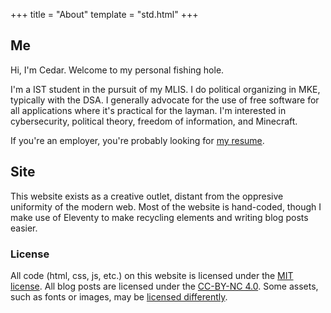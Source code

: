 +++
title = "About"
template = "std.html"
+++

## Me

Hi, I'm Cedar. Welcome to my personal fishing hole.

I'm a IST student in the pursuit of my MLIS. I do political organizing in MKE, typically with the DSA. I generally advocate for the use of free software for all applications where it's practical for the layman. I'm interested in cybersecurity, political theory, freedom of information, and Minecraft.

If you're an employer, you're probably looking for [my resume](https://docs.google.com/document/d/1SKiEOYEqm010VA3BUhUI_E7HRYK5pvSp7Je_dPUpIsk/edit?usp=sharing).

## Site

This website exists as a creative outlet, distant from the oppresive uniformity of the modern web. Most of the website is hand-coded, though I make use of Eleventy to make recycling elements and writing blog posts easier.

### License

All code (html, css, js, etc.) on this website is licensed under the [MIT license](https://github.com/nfisherman/nfisherman.com/blob/main/LICENSE). All blog posts are licensed under the [CC-BY-NC 4.0](https://creativecommons.org/licenses/by-nc/4.0/deed.en). Some assets, such as fonts or images, may be [licensed differently](https://github.com/nfisherman/nfisherman.com/blob/main/copyright). 